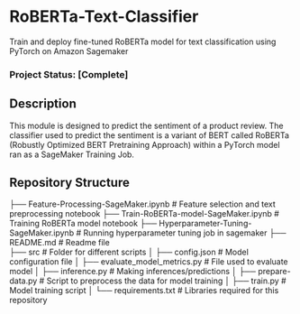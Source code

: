 # RoBERTa-Text-Classifier
Train and deploy fine-tuned RoBERTa model for text classification using PyTorch on Amazon Sagemaker

### Project Status: [Complete]

## Description

This module is designed to predict the sentiment of a product review. The classifier used to predict the sentiment is a variant of BERT called RoBERTa (Robustly Optimized BERT Pretraining Approach) within a PyTorch model ran as a SageMaker Training Job.

## Repository Structure

├── Feature-Processing-SageMaker.ipynb            # Feature selection and text preprocessing notebook
├── Train-RoBERTa-model-SageMaker.ipynb           # Training RoBERTa model notebook
├── Hyperparameter-Tuning-SageMaker.ipynb         # Running hyperparameter tuning job in sagemaker
├── README.md                                     # Readme file            
├── src                                           # Folder for different scripts
│   ├── config.json                               # Model configuration file
│   ├── evaluate_model_metrics.py                 # File used to evaluate model
│   ├── inference.py                              # Making inferences/predictions
│   ├── prepare-data.py                           # Script to preprocess the data for model training
│   ├── train.py                                  # Model training script
│   └── requirements.txt                          # Libraries required for this repository